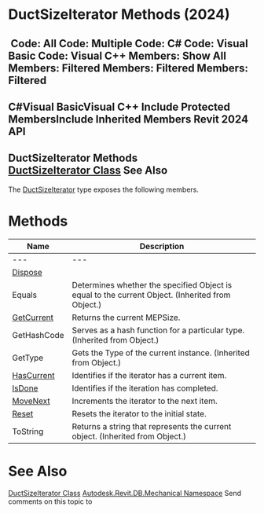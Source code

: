 # DuctSizeIterator Methods (2024)

﻿
 Code: All Code: Multiple Code: C# Code: Visual Basic Code: Visual C++  Members: Show All Members: Filtered Members: Filtered Members: Filtered   
---  
C#Visual BasicVisual C++
Include Protected MembersInclude Inherited Members
Revit 2024 API  
---  
DuctSizeIterator Methods  
[DuctSizeIterator Class](24b02501-a69a-a52e-9b24-0ea7b79b5866.md "DuctSizeIterator Class") See Also  
---  
The [DuctSizeIterator](24b02501-a69a-a52e-9b24-0ea7b79b5866.md "DuctSizeIterator Class") type exposes the following members.
# Methods
| Name | Description |
| --- | --- |
| --- | --- | --- |
| [Dispose](6d1bf330-9ad0-ab93-0783-8be583406b25.md "Dispose Method") |
| Equals | Determines whether the specified Object is equal to the current Object. (Inherited from Object.) |
| [GetCurrent](a9b33b14-5bdd-cdf1-4964-47014ec49703.md "GetCurrent Method") | Returns the current MEPSize. |
| GetHashCode | Serves as a hash function for a particular type.  (Inherited from Object.) |
| GetType | Gets the Type of the current instance. (Inherited from Object.) |
| [HasCurrent](636defb5-503a-13f3-31c3-e053d36c96d1.md "HasCurrent Method") | Identifies if the iterator has a current item. |
| [IsDone](c1785078-5508-9c4c-ffaf-cd0be293b804.md "IsDone Method") | Identifies if the iteration has completed. |
| [MoveNext](e9797ab6-e860-b4dc-65e3-785ff16996b5.md "MoveNext Method") | Increments the iterator to the next item. |
| [Reset](2af60cf4-5cb1-7bf9-14d0-06a627ad8749.md "Reset Method") | Resets the iterator to the initial state. |
| ToString | Returns a string that represents the current object. (Inherited from Object.) |

# See Also
[DuctSizeIterator Class](24b02501-a69a-a52e-9b24-0ea7b79b5866.md "DuctSizeIterator Class")
[Autodesk.Revit.DB.Mechanical Namespace](0eafd899-5912-56fd-94b1-d286156e26fc.md "Autodesk.Revit.DB.Mechanical Namespace")
Send comments on this topic to 